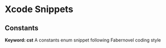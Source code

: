 # Xcode Snippets

## Constants
**Keyword: cst**
A constants enum snippet following Fabernovel coding style

